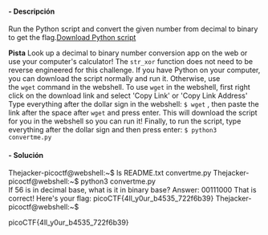 #### - **Descripción** 
Run the Python script and convert the given number from decimal to binary to get the flag.[Download Python script](https://artifacts.picoctf.net/c/24/convertme.py)

**Pista**
Look up a decimal to binary number conversion app on the web or use your computer's calculator!
The `str_xor` function does not need to be reverse engineered for this challenge.
If you have Python on your computer, you can download the script normally and run it. Otherwise, use the `wget` command in the webshell.
To use `wget` in the webshell, first right click on the download link and select 'Copy Link' or 'Copy Link Address'
Type everything after the dollar sign in the webshell: `$ wget` , then paste the link after the space after `wget` and press enter. This will download the script for you in the webshell so you can run it!
Finally, to run the script, type everything after the dollar sign and then press enter: `$ python3 convertme.py`
#### - **Solución** 
Thejacker-picoctf@webshell:~$ ls
README.txt  convertme.py
Thejacker-picoctf@webshell:~$ python3 convertme.py                                
If 56 is in decimal base, what is it in binary base?
Answer: 00111000
That is correct! Here's your flag: picoCTF{4ll_y0ur_b4535_722f6b39}
Thejacker-picoctf@webshell:~$ 

picoCTF{4ll_y0ur_b4535_722f6b39}